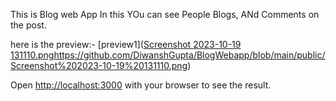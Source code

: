 This is Blog web App 
In this YOu can see People Blogs, ANd Comments on the post.

here is the preview:-
[preview1]([Screenshot 2023-10-19 131110.png](https://github.com/DiwanshGupta/BlogWebapp/blob/main/public/Screenshot%202023-10-19%20131110.png)https://github.com/DiwanshGupta/BlogWebapp/blob/main/public/Screenshot%202023-10-19%20131110.png)



Open [http://localhost:3000](http://localhost:3000) with your browser to see the result.

